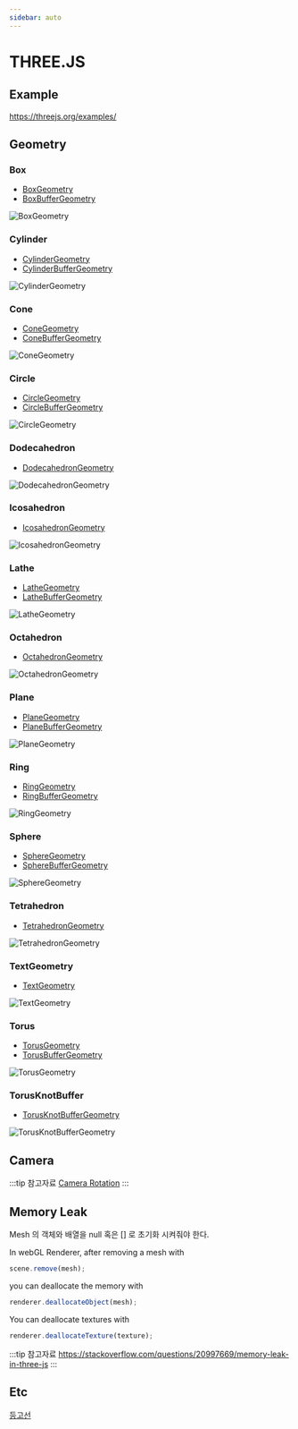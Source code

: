 ```yaml
---
sidebar: auto
---
```


# THREE.JS

## Example

<https://threejs.org/examples/>

## Geometry

### Box

* [BoxGeometry](https://threejs.org/docs/scenes/geometry-browser.html?#BoxGeometry)
* [BoxBufferGeometry](https://threejs.org/docs/scenes/geometry-browser.html?#BoxBufferGeometry)

![BoxGeometry](/img/A062.png)

### Cylinder

* [CylinderGeometry](https://threejs.org/docs/scenes/geometry-browser.html?#CylinderGeometry)
* [CylinderBufferGeometry](https://threejs.org/docs/scenes/geometry-browser.html?#CylinderBufferGeometry)

![CylinderGeometry](/img/A063.png)

### Cone

* [ConeGeometry](https://threejs.org/docs/scenes/geometry-browser.html?#ConeGeometry)
* [ConeBufferGeometry](https://threejs.org/docs/scenes/geometry-browser.html?#ConeBufferGeometry)

![ConeGeometry](/img/A064.png)

### Circle

* [CircleGeometry](https://threejs.org/docs/scenes/geometry-browser.html?#CircleGeometry)
* [CircleBufferGeometry](https://threejs.org/docs/scenes/geometry-browser.html?#CircleBufferGeometry)

![CircleGeometry](/img/A065.png)

### Dodecahedron

* [DodecahedronGeometry](https://threejs.org/docs/scenes/geometry-browser.html?#DodecahedronGeometry)

![DodecahedronGeometry](/img/A066.png)

### Icosahedron

* [IcosahedronGeometry](https://threejs.org/docs/scenes/geometry-browser.html?#IcosahedronGeometry)

![IcosahedronGeometry](/img/A067.png)

### Lathe

* [LatheGeometry](https://threejs.org/docs/scenes/geometry-browser.html?#LatheGeometry)
* [LatheBufferGeometry](https://threejs.org/docs/scenes/geometry-browser.html?#LatheBufferGeometry)

![LatheGeometry](/img/A068.png)

### Octahedron

* [OctahedronGeometry](https://threejs.org/docs/scenes/geometry-browser.html?#OctahedronGeometry)

![OctahedronGeometry](/img/A069.png)

### Plane

* [PlaneGeometry](https://threejs.org/docs/scenes/geometry-browser.html?#PlaneGeometry)
* [PlaneBufferGeometry](https://threejs.org/docs/scenes/geometry-browser.html?#PlaneBufferGeometry)

![PlaneGeometry](/img/A070.png)

### Ring

* [RingGeometry](https://threejs.org/docs/scenes/geometry-browser.html?#RingGeometry)
* [RingBufferGeometry](https://threejs.org/docs/scenes/geometry-browser.html?#RingBufferGeometry)

![RingGeometry](/img/A071.png)

### Sphere

* [SphereGeometry](https://threejs.org/docs/scenes/geometry-browser.html?#SphereGeometry)
* [SphereBufferGeometry](https://threejs.org/docs/scenes/geometry-browser.html?#SphereBufferGeometry)

![SphereGeometry](/img/A072.png)

### Tetrahedron

* [TetrahedronGeometry](https://threejs.org/docs/scenes/geometry-browser.html?#TetrahedronGeometry)

![TetrahedronGeometry](/img/A073.png)

### TextGeometry

* [TextGeometry](https://threejs.org/docs/scenes/geometry-browser.html?#TextGeometry)

![TextGeometry](/img/A074.png)

### Torus

* [TorusGeometry](https://threejs.org/docs/scenes/geometry-browser.html?#TorusGeometry)
* [TorusBufferGeometry](https://threejs.org/docs/scenes/geometry-browser.html?#TorusBufferGeometry)

![TorusGeometry](/img/A075.png)

### TorusKnotBuffer

* [TorusKnotBufferGeometry](https://threejs.org/docs/scenes/geometry-browser.html?#TorusKnotBufferGeometry)

![TorusKnotBufferGeometry](/img/A076.png)

## Camera

:::tip 참고자료
[Camera Rotation](https://codepen.io/b29/pen/oYeKJK)
:::

## Memory Leak

Mesh 의 객체와 배열을 null 혹은 [] 로 초기화 시켜줘야 한다.

In webGL Renderer, after removing a mesh with

```javascript
scene.remove(mesh);
```

you can deallocate the memory with

```javascript
renderer.deallocateObject(mesh);
```

You can deallocate textures with

```javascript
renderer.deallocateTexture(texture);
```

:::tip 참고자료
<https://stackoverflow.com/questions/20997669/memory-leak-in-three-js>
:::

## Etc

[등고선](https://stemkoski.github.io/Three.js/Graphulus-Function.html)